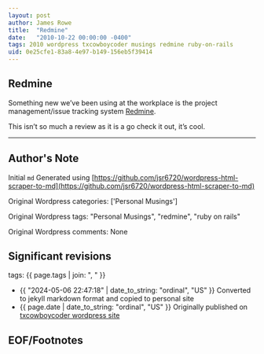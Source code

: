 ```yaml
---
layout: post
author: James Rowe
title:  "Redmine"
date:   "2010-10-22 00:00:00 -0400"
tags: 2010 wordpress txcowboycoder musings redmine ruby-on-rails
uid: 0e25cfe1-83a8-4e97-b149-156eb5f39414
---
```



## Redmine


Something new we’ve been using at the workplace is the project management/issue tracking system [Redmine](http://www.redmine.org/).


This isn’t so much a review as it is a go check it out, it’s cool.




---

## Author's Note

Initial `md` Generated using [https://github.com/jsr6720/wordpress-html-scraper-to-md](https://github.com/jsr6720/wordpress-html-scraper-to-md)

Original Wordpress categories: ['Personal Musings']

Original Wordpress tags: "Personal Musings", "redmine", "ruby on rails"

Original Wordpress comments: None

## Significant revisions

tags: {{ page.tags | join: ", " }} <!-- todo move this somewhere -->

- {{ "2024-05-06 22:47:18" | date_to_string: "ordinal", "US" }} Converted to jekyll markdown format and copied to personal site
- {{ page.date | date_to_string: "ordinal", "US" }} Originally published on [txcowboycoder wordpress site](https://txcowboycoder.wordpress.com/2010/10/22/redmine/)

## EOF/Footnotes

